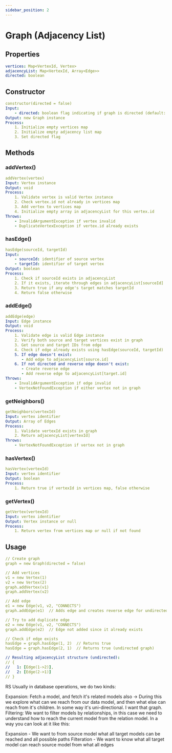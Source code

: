 ```yaml
---
sidebar_position: 2
---
```


# Graph (Adjacency List)

## Properties

```yaml
vertices: Map<VertexId, Vertex>
adjacencyList: Map<VertexId, Array<Edge>>
directed: boolean
```

## Constructor

```yaml
constructor(directed = false)
Input:
    - directed: boolean flag indicating if graph is directed (default: false)
Output: new Graph instance
Process:
    1. Initialize empty vertices map
    2. Initialize empty adjacency list map
    3. Set directed flag
```

## Methods

### addVertex()

```yaml
addVertex(vertex)
Input: Vertex instance
Output: void
Process:
    1. Validate vertex is valid Vertex instance
    2. Check vertex.id not already in vertices map
    3. Add vertex to vertices map
    4. Initialize empty array in adjacencyList for this vertex.id
Throws:
    - InvalidArgumentException if vertex invalid
    - DuplicateVertexException if vertex.id already exists
```

### hasEdge()

```yaml
hasEdge(sourceId, targetId)
Input:
    - sourceId: identifier of source vertex
    - targetId: identifier of target vertex
Output: boolean
Process:
    1. Check if sourceId exists in adjacencyList
    2. If it exists, iterate through edges in adjacencyList[sourceId]
    3. Return true if any edge's target matches targetId
    4. Return false otherwise
```

### addEdge()

```yaml
addEdge(edge)
Input: Edge instance
Output: void
Process:
    1. Validate edge is valid Edge instance
    2. Verify both source and target vertices exist in graph
    3. Get source and target IDs from edge
    4. Check if edge already exists using hasEdge(sourceId, targetId)
    5. If edge doesn't exist:
       - Add edge to adjacencyList[source.id]
    6. If not directed and reverse edge doesn't exist:
       - Create reverse edge
       - Add reverse edge to adjacencyList[target.id]
Throws:
    - InvalidArgumentException if edge invalid
    - VertexNotFoundException if either vertex not in graph
```

### getNeighbors()

```yaml
getNeighbors(vertexId)
Input: vertex identifier
Output: Array of Edges
Process:
    1. Validate vertexId exists in graph
    2. Return adjacencyList[vertexId]
Throws:
    - VertexNotFoundException if vertex not in graph
```

### hasVertex()

```yaml
hasVertex(vertexId)
Input: vertex identifier
Output: boolean
Process:
    1. Return true if vertexId in vertices map, false otherwise
```

### getVertex()

```yaml
getVertex(vertexId)
Input: vertex identifier
Output: Vertex instance or null
Process:
    1. Return vertex from vertices map or null if not found
```

## Usage

```yaml
// Create graph
graph = new Graph(directed = false)

// Add vertices
v1 = new Vertex(1)
v2 = new Vertex(2)
graph.addVertex(v1)
graph.addVertex(v2)

// Add edge
e1 = new Edge(v1, v2, "CONNECTS")
graph.addEdge(e1)  // Adds edge and creates reverse edge for undirected graph

// Try to add duplicate edge
e2 = new Edge(v1, v2, "CONNECTS")
graph.addEdge(e2)  // Edge not added since it already exists

// Check if edge exists
hasEdge = graph.hasEdge(1, 2)  // Returns true
hasEdge = graph.hasEdge(2, 1)  // Returns true (undirected graph)

// Resulting adjacencyList structure (undirected):
// {
//   1: [Edge(1->2)],
//   2: [Edge(2->1)]
// }
```

RS
Usually in database operations, we do two kinds:

Expansion: Fetch a model, and fetch it's related models also -> During this we explore what can we reach from our data model, and then what else can reach from it's children. In some way it's uni-directional. I want that graph.
Filtering: We want to filter models by relationships, in this case we need to understand how to reach the current model from the relation model.
In a way you can look at it like this:

Expansion - We want to from source model what all target models can be reached and all possible paths
Filteration - We want to know what all target model can reach source model from what all edges
